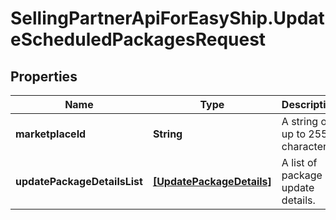 # SellingPartnerApiForEasyShip.UpdateScheduledPackagesRequest

## Properties

Name | Type | Description | Notes
------------ | ------------- | ------------- | -------------
**marketplaceId** | **String** | A string of up to 255 characters. | 
**updatePackageDetailsList** | [**[UpdatePackageDetails]**](UpdatePackageDetails.md) | A list of package update details. | 


